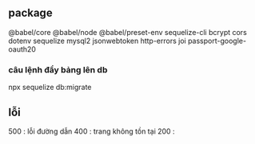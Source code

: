 ## package

@babel/core
@babel/node
@babel/preset-env
sequelize-cli
bcrypt
cors
dotenv
sequelize
mysql2
jsonwebtoken
http-errors joi
passport-google-oauth20

### câu lệnh đẩy bảng lên db

npx sequelize db:migrate

## lỗi

500 : lỗi đường dẫn
400 : trang không tồn tại
200 :
